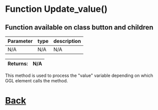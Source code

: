 # Function Update_value()

## Function available on class button and children

| Parameter   |  type   |              description                   |
|--           |       --|--                                          |
|  N/A  |   N/A   |  N/A    |

| Returns:  |  N/A |
|--         |                                                        --|

This method is used to process the "value" variable depending on which GGL element calls the method.

# [Back](https://github.com/Ced30/GML-GUI-Library-GGL-Documentation/blob/main/API/Common_Methods.md)
